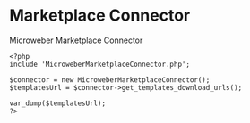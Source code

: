 # Marketplace Connector
Microweber Marketplace Connector

```
<?php
include 'MicroweberMarketplaceConnector.php';

$connector = new MicroweberMarketplaceConnector();
$templatesUrl = $connector->get_templates_download_urls();

var_dump($templatesUrl);
?>

```

